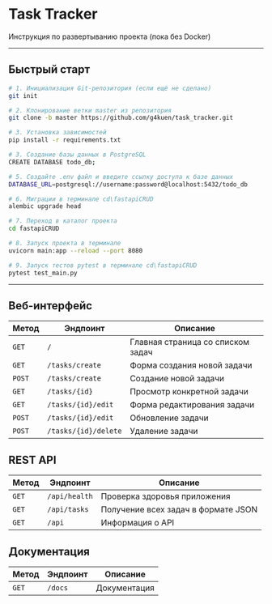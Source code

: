 # Task Tracker

Инструкция по развертыванию проекта (пока без Docker)

---

## Быстрый старт

```bash
# 1. Инициализация Git-репозитория (если ещё не сделано)
git init

# 2. Клонирование ветки master из репозитория
git clone -b master https://github.com/g4kuen/task_tracker.git

# 3. Установка зависимостей
pip install -r requirements.txt

# 3. Создание базы данных в PostgreSQL
CREATE DATABASE todo_db;

# 5. Создайте .env файл и введите ссылку доступа к базе данных
DATABASE_URL=postgresql://username:password@localhost:5432/todo_db

# 6. Миграции в терминале cd\fastapiCRUD
alembic upgrade head

# 7. Переход в каталог проекта
cd fastapiCRUD

# 8. Запуск проекта в терминале
uvicorn main:app --reload --port 8080

# 9. Запуск тестов pytest в терминале cd\fastapiCRUD
pytest test_main.py

```

---
## Веб-интерфейс

| Метод | Эндпоинт | Описание |
|-------|----------|----------|
| `GET` | `/` | Главная страница со списком задач |
| `GET` | `/tasks/create` | Форма создания новой задачи |
| `POST` | `/tasks/create` | Создание новой задачи |
| `GET` | `/tasks/{id}` | Просмотр конкретной задачи |
| `GET` | `/tasks/{id}/edit` | Форма редактирования задачи |
| `POST` | `/tasks/{id}/edit` | Обновление задачи |
| `POST` | `/tasks/{id}/delete` | Удаление задачи |

## REST API

| Метод | Эндпоинт | Описание |
|-------|----------|----------|
| `GET` | `/api/health` | Проверка здоровья приложения |
| `GET` | `/api/tasks` | Получение всех задач в формате JSON |
| `GET` | `/api` | Информация о API |

## Документация

| Метод | Эндпоинт | Описание     |
|-------|----------|--------------|
| `GET` | `/docs` | Документация |

